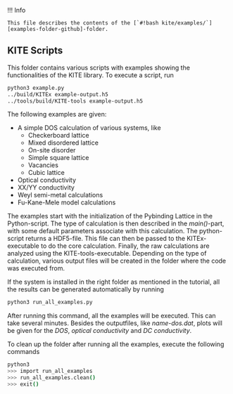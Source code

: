 !!! Info

    This file describes the contents of the [`#!bash kite/examples/`][examples-folder-github]-folder.

## KITE Scripts
This folder contains various scripts with examples showing the functionalities of the KITE library. To execute a script, run

``` bash
python3 example.py
../build/KITEx example-output.h5
../tools/build/KITE-tools example-output.h5
```

The following examples are given:

* A simple DOS calculation of various systems, like
    * Checkerboard lattice
    * Mixed disordered lattice
    * On-site disorder
    * Simple square lattice
    * Vacancies
    * Cubic lattice
* Optical conductivity
* XX/YY conductivity
* Weyl semi-metal calculations
* Fu-Kane-Mele model calculations

The examples start with the initialization of the Pybinding Lattice in the Python-script.
The type of calculation is then described in the *main()*-part, with some default parameters associate with this calculation.
The python-script returns a HDF5-file.
This file can then be passed to the KITEx-executable to do the core calculation.
Finally, the raw calculations are analyzed using the KITE-tools-executable.
Depending on the type of calculation, various output files will be created in the folder where the code was executed from.

If the system is installed in the right folder as mentioned in the tutorial, all the results can be generated automatically by running

``` bash
python3 run_all_examples.py
```

After running this command, all the examples will be executed. This can take several minutes.
Besides the outputfiles, like *name-dos.dat*, plots will be given for the *DOS*, *optical conductivity* and *DC conductivity*.

To clean up the folder after running all the examples, execute the following commands

``` bash
python3
>>> import run_all_examples
>>> run_all_examples.clean()
>>> exit()
```

[examples-folder-github]: https://github.com/quantum-kite/kite/tree/master/examples
